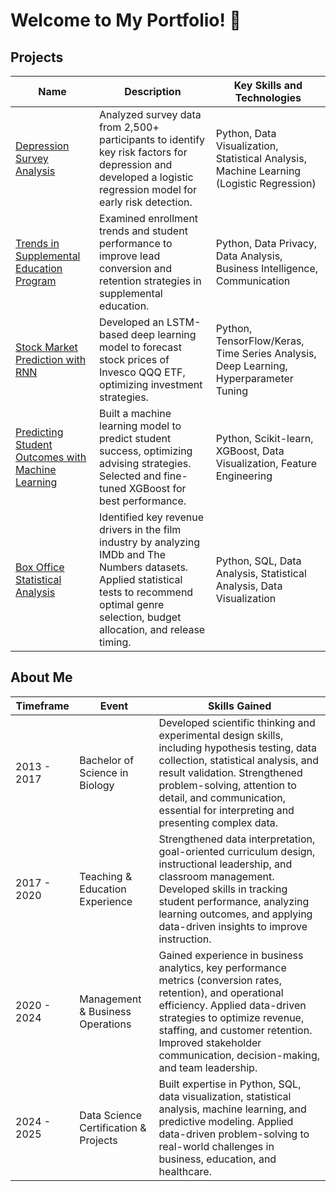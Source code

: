 # Welcome to My Portfolio! 👋

<!--
**elijahlopez94/elijahlopez94** is a ✨ _special_ ✨ repository because its `README.md` (this file) appears on your GitHub profile.

Here are some ideas to get you started:

- 🔭 I’m currently working on ...
- 🌱 I’m currently learning ...
- 👯 I’m looking to collaborate on ...
- 🤔 I’m looking for help with ...
- 💬 Ask me about ...
- 📫 How to reach me: ...
- 😄 Pronouns: ...
- ⚡ Fun fact: ...
-->


## Projects

| Name     | Description   | Key Skills and Technologies |
|----------|---------------|-----------------------------|
| [Depression Survey Analysis](https://github.com/elijahlopez94/depression_survey_analysis)| Analyzed survey data from 2,500+ participants to identify key risk factors for depression and developed a logistic regression model for early risk detection. | Python, Data Visualization, Statistical Analysis, Machine Learning (Logistic Regression) |
| [Trends in Supplemental Education Program](https://github.com/elijahlopez94/trends_in_supplemental_education_program) | Examined enrollment trends and student performance to improve lead conversion and retention strategies in supplemental education. | Python, Data Privacy, Data Analysis, Business Intelligence, Communication |
| [Stock Market Prediction with RNN](https://github.com/elijahlopez94/stock_market_prediction_with_rnn) | Developed an LSTM-based deep learning model to forecast stock prices of Invesco QQQ ETF, optimizing investment strategies. | Python, TensorFlow/Keras, Time Series Analysis, Deep Learning, Hyperparameter Tuning |
| [Predicting Student Outcomes with Machine Learning](https://github.com/elijahlopez94/predicting_student_outcomes_with_machine_learning) | Built a machine learning model to predict student success, optimizing advising strategies. Selected and fine-tuned XGBoost for best performance. | Python, Scikit-learn, XGBoost, Data Visualization, Feature Engineering |
| [Box Office Statistical Analysis](https://github.com/elijahlopez94/box_office_statistical_analysis) | Identified key revenue drivers in the film industry by analyzing IMDb and The Numbers datasets. Applied statistical tests to recommend optimal genre selection, budget allocation, and release timing. | Python, SQL, Data Analysis, Statistical Analysis, Data Visualization |


## About Me


| Timeframe | Event | Skills Gained |
|-----------|-------|---------------|
| 2013 - 2017 | Bachelor of Science in Biology | Developed scientific thinking and experimental design skills, including hypothesis testing, data collection, statistical analysis, and result validation. Strengthened problem-solving, attention to detail, and communication, essential for interpreting and presenting complex data. |
| 2017 - 2020 | Teaching & Education Experience | Strengthened data interpretation, goal-oriented curriculum design, instructional leadership, and classroom management. Developed skills in tracking student performance, analyzing learning outcomes, and applying data-driven insights to improve instruction. |
| 2020 - 2024 | Management & Business Operations | Gained experience in business analytics, key performance metrics (conversion rates, retention), and operational efficiency. Applied data-driven strategies to optimize revenue, staffing, and customer retention. Improved stakeholder communication, decision-making, and team leadership. |
| 2024 - 2025 | Data Science Certification & Projects | Built expertise in Python, SQL, data visualization, statistical analysis, machine learning, and predictive modeling. Applied data-driven problem-solving to real-world challenges in business, education, and healthcare. |
